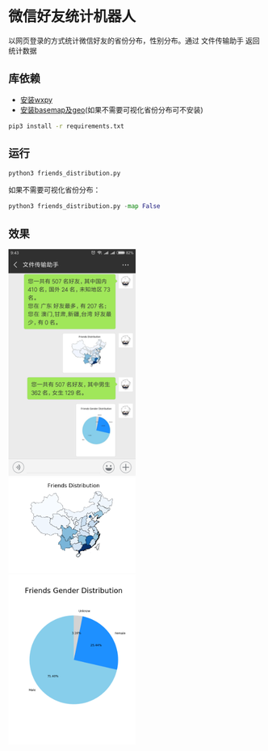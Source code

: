 # 微信好友统计机器人  
以网页登录的方式统计微信好友的省份分布，性别分布。通过 文件传输助手 返回统计数据  

## 库依赖  
* [安装wxpy](https://github.com/youfou/wxpy/blob/master/docs/index.rst)  
* [安装basemap及geo](https://matplotlib.org/basemap/users/installing.html)(如果不需要可视化省份分布可不安装)  
```bash  
pip3 install -r requirements.txt   
```
## 运行  
```python  
python3 friends_distribution.py  
```
如果不需要可视化省份分布：  
```python  
python3 friends_distribution.py -map False  
```

## 效果
<img src="./Screenshot.png" width="50%" height="50%">  
<img src="./map.png" width="50%" height="50%">  
<img src="./fig.png" width="50%" height="50%">  